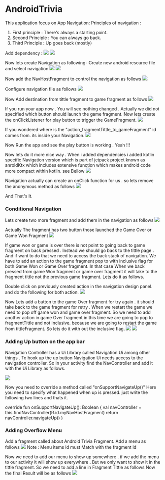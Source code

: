 # AndroidTrivia


This application focus on App Navigation:
Principles of navigation :

1. First principle : There's always a starting point.
2. Second Principle : You can always go back.
3. Third Principle : Up goes back (mostly)


Add dependency :
![](https://github.com/Apurba000Biswas/AndroidTrivia/blob/master/screen_shots/Screenshot%20from%202021-04-17%2000-32-48.png)
![](https://github.com/Apurba000Biswas/AndroidTrivia/blob/master/screen_shots/Screenshot%20from%202021-04-17%2000-32-52.png)


Now lets create Navigation as following-
Create new android resource file and select navigation
![](https://github.com/Apurba000Biswas/AndroidTrivia/blob/master/screen_shots/Screenshot%20from%202021-04-14%2017-23-24.png)
![](https://github.com/Apurba000Biswas/AndroidTrivia/blob/master/screen_shots/Screenshot%20from%202021-04-14%2017-27-03.png)


Now add the NavHostFragment to control the navigation as follows
![](https://github.com/Apurba000Biswas/AndroidTrivia/blob/master/screen_shots/Screenshot%20from%202021-04-15%2022-16-02.png)

Configure navigation file as follows
![](https://github.com/Apurba000Biswas/AndroidTrivia/blob/master/screen_shots/Screenshot%20from%202021-04-15%2022-26-28.png)

Now Add destination from tittle fragment to game fragment as follows
![](https://github.com/Apurba000Biswas/AndroidTrivia/blob/master/screen_shots/Screenshot%20from%202021-04-16%2023-23-55.png)

If you run your app now . You will see nothing changed . Actually we did not specified which button should launch the game fragment.
Now lets create the onClickListener for play button to trigger the GameFragment.
![](https://github.com/Apurba000Biswas/AndroidTrivia/blob/master/screen_shots/Screenshot%20from%202021-04-16%2023-55-08.png)

If you wondered where is the "action_fragmentTittle_to_gameFragment" id comes from. its inside your Navigation.
![](https://github.com/Apurba000Biswas/AndroidTrivia/blob/master/screen_shots/Screenshot%20from%202021-04-16%2023-55-19.png)

Now Run the app and see the play button is working . Yeah !!!

Now lets do it more nice way . When i added dependencies i added kotlin specific Navigation version which is part of jetpack project known as anroidKtx
which includes extensive function which makes android code more compact within kotlin. see Bellow
![](https://github.com/Apurba000Biswas/AndroidTrivia/blob/master/screen_shots/Screenshot%20from%202021-04-17%2000-11-38.png)

Navigation actually can create an onClick function for us . so lets remove the anonymous method as follows
![](https://github.com/Apurba000Biswas/AndroidTrivia/blob/master/screen_shots/Screenshot%20from%202021-04-17%2000-20-40.png)

And That's It.


### Conditional Navigation

Lets create two more fragment and add them in the navigation as follows
![](https://github.com/Apurba000Biswas/AndroidTrivia/blob/master/screen_shots/Screenshot%20from%202021-04-17%2000-52-23.png)

Actually The fragment has two button those launched the Game Over or Game Won Fragment
![](https://github.com/Apurba000Biswas/AndroidTrivia/blob/master/screen_shots/Screenshot%20from%202021-04-17%2001-11-39.png)

If game won or game is over there is not point to going back to game fragment on back pressed . Instead we should go back
to the tittle page . And if want to do that we need to access the back stack of navigation. We have to add an action to the
game fragment pop to with inclusive flag for both Game Won or Game Over fragment. In that case When we back pressed from
game Won fragment or game over fragment it will take to the fragment tittle not the previous game fragment.
Lets do it as follows.

Double click on previously created action in the navigation design panel. and do the following for both action.
![](https://github.com/Apurba000Biswas/AndroidTrivia/blob/master/screen_shots/Screenshot%20from%202021-04-17%2015-40-30.png)

Now Lets add a button to the game Over fragment for try again . it should take back to the game fragment for retry .
When we restart the game we need to pop off game won and game over fragment. So we need to add another action in game Over
fragment in this time we are going to pop to fragmentTittle and not inclusive. because we are going to restart the game from
tittleFragment. So lets do it with out the inclusive flag.
![](https://github.com/Apurba000Biswas/AndroidTrivia/blob/master/screen_shots/Screenshot%20from%202021-04-17%2018-05-35.png)
![](https://github.com/Apurba000Biswas/AndroidTrivia/blob/master/screen_shots/Screenshot%20from%202021-04-17%2018-14-50.png)


### Adding Up button on the app bar
Navigation Controller has a Ui Library called Navigation Ui among other things . To hook up the up button Navigation Ui needs
access to the navigation controller. So in your activity find the NavController and add it with the Ui Library as follows.

![](https://github.com/Apurba000Biswas/AndroidTrivia/blob/master/screen_shots/Screenshot%20from%202021-04-17%2018-40-45.png)

Now you need to override a method called "onSupportNavigateUp()" Here you need to specify what happened when up is pressed. just
write the following two lines and thats it.

override fun onSupportNavigateUp(): Boolean {
        val navController = this.findNavController(R.id.myNavHostFragment)
        return navController.navigateUp()
}

### Adding Overflow Menu
Add a fragment called about Android Trivia Fragment.
Add a menu as follows
![](https://github.com/Apurba000Biswas/AndroidTrivia/blob/master/screen_shots/Screenshot%20from%202021-06-02%2022-49-46.png)
Note : Menu items Id must Match with the fragment Id

Now we need to add our menu to show up somewhere . if we add the menu to our activity it will show up everywhere . But we only
want to show it in the tittle fragment. So we need to add a line in Fragment Tittle as follows
Now the final Result will be as follows
![](https://github.com/Apurba000Biswas/AndroidTrivia/blob/master/screen_shots/Screenshot%20from%202021-06-02%2023-56-41.png)




